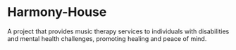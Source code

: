 # Harmony-House
A project that provides music therapy services to individuals with disabilities and mental health challenges, promoting healing and peace of mind.

